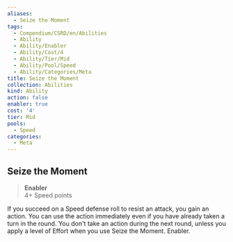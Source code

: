 ```yaml
---
aliases:
  - Seize the Moment
tags:
  - Compendium/CSRD/en/Abilities
  - Ability
  - Ability/Enabler
  - Ability/Cost/4
  - Ability/Tier/Mid
  - Ability/Pool/Speed
  - Ability/Categories/Meta
title: Seize the Moment
collection: Abilities
kind: Ability
action: false
enabler: true
cost: '4'
tier: Mid
pools:
  - Speed
categories:
  - Meta
---
```

## Seize the Moment  
>**Enabler**  
>4+ Speed points
  
If you succeed on a Speed defense roll to resist an attack, you gain an action. You can use the action immediately even if you have already taken a turn in the round. You don't take an action during the next round, unless you apply a level of Effort when you use Seize the Moment. Enabler.